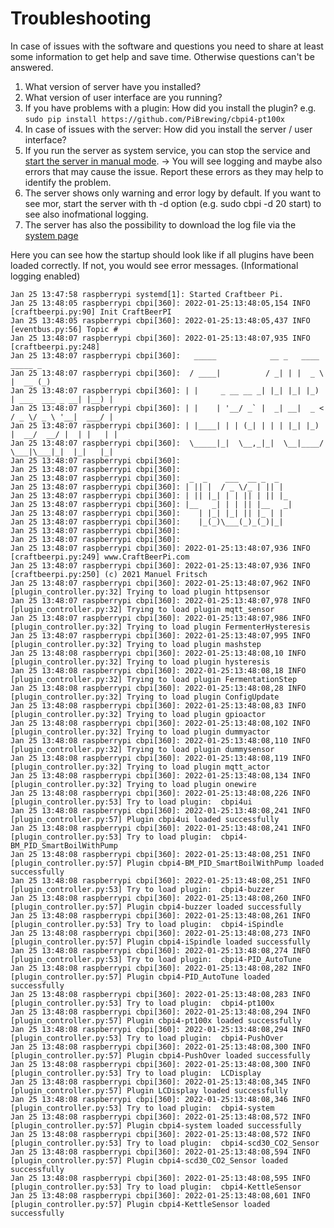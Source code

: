 # Troubleshooting

In case of issues with the software and questions you need to share at least some information to get help and save time. Otherwise questions can't be answered.

1. What version of server have you installed?
2. What version of user interface are you running?
3. If you have problems with a plugin: How did you install the plugin?
e.g. `sudo pip install https://github.com/PiBrewing/cbpi4-pt100x` 
4. In case of issues with the server: How did you install the server / user interface?
5. If you run the server as system service, you can stop the service and [start the server in manual mode](server-installation.md#automatically-start-the-server-as-service). -> You will see logging and maybe also errors that may cause the issue. Report these errors as they may help to identify the problem.
6. The server shows only warning and error logy by default. If you want to see mor, start the server with th -d option (e.g. sudo cbpi -d 20 start) to see also inofmational logging.
7. The server has also the possibility to download the log file via the [system page](craftbeerpi-4-server/system.md)


Here you can see how the startup should look like if all plugins have been loaded correctly. If not, you would see error messages. (Informational logging enabled)

```
Jan 25 13:47:58 raspberrypi systemd[1]: Started Craftbeer Pi.
Jan 25 13:48:05 raspberrypi cbpi[360]: 2022-01-25:13:48:05,154 INFO     [craftbeerpi.py:90] Init CraftBeerPI
Jan 25 13:48:05 raspberrypi cbpi[360]: 2022-01-25:13:48:05,437 INFO     [eventbus.py:56] Topic #
Jan 25 13:48:07 raspberrypi cbpi[360]: 2022-01-25:13:48:07,935 INFO     [craftbeerpi.py:248]
Jan 25 13:48:07 raspberrypi cbpi[360]:   _____            __ _   ____                 _____ _
Jan 25 13:48:07 raspberrypi cbpi[360]:  / ____|          / _| | |  _ \               |  __ (_)
Jan 25 13:48:07 raspberrypi cbpi[360]: | |     _ __ __ _| |_| |_| |_) | ___  ___ _ __| |__) |
Jan 25 13:48:07 raspberrypi cbpi[360]: | |    | '__/ _` |  _| __|  _ < / _ \/ _ \ '__|  ___/ |
Jan 25 13:48:07 raspberrypi cbpi[360]: | |____| | | (_| | | | |_| |_) |  __/  __/ |  | |   | |
Jan 25 13:48:07 raspberrypi cbpi[360]:  \_____|_|  \__,_|_|  \__|____/ \___|\___|_|  |_|   |_|
Jan 25 13:48:07 raspberrypi cbpi[360]:                                                        
Jan 25 13:48:07 raspberrypi cbpi[360]:                                                        
Jan 25 13:48:07 raspberrypi cbpi[360]:  _  _    ___  __ _  _
Jan 25 13:48:07 raspberrypi cbpi[360]: | || |  / _ \/_ | || |
Jan 25 13:48:07 raspberrypi cbpi[360]: | || |_| | | || | || |_
Jan 25 13:48:07 raspberrypi cbpi[360]: |__   _| | | || |__   _|
Jan 25 13:48:07 raspberrypi cbpi[360]:    | |_| |_| || |_ | |
Jan 25 13:48:07 raspberrypi cbpi[360]:    |_(_)\___(_)_(_)|_|
Jan 25 13:48:07 raspberrypi cbpi[360]:                          
Jan 25 13:48:07 raspberrypi cbpi[360]:                          
Jan 25 13:48:07 raspberrypi cbpi[360]: 2022-01-25:13:48:07,936 INFO     [craftbeerpi.py:249] www.CraftBeerPi.com
Jan 25 13:48:07 raspberrypi cbpi[360]: 2022-01-25:13:48:07,936 INFO     [craftbeerpi.py:250] (c) 2021 Manuel Fritsch
Jan 25 13:48:07 raspberrypi cbpi[360]: 2022-01-25:13:48:07,962 INFO     [plugin_controller.py:32] Trying to load plugin httpsensor
Jan 25 13:48:07 raspberrypi cbpi[360]: 2022-01-25:13:48:07,978 INFO     [plugin_controller.py:32] Trying to load plugin mqtt_sensor
Jan 25 13:48:07 raspberrypi cbpi[360]: 2022-01-25:13:48:07,986 INFO     [plugin_controller.py:32] Trying to load plugin FermenterHysteresis
Jan 25 13:48:07 raspberrypi cbpi[360]: 2022-01-25:13:48:07,995 INFO     [plugin_controller.py:32] Trying to load plugin mashstep
Jan 25 13:48:08 raspberrypi cbpi[360]: 2022-01-25:13:48:08,10 INFO     [plugin_controller.py:32] Trying to load plugin hysteresis
Jan 25 13:48:08 raspberrypi cbpi[360]: 2022-01-25:13:48:08,18 INFO     [plugin_controller.py:32] Trying to load plugin FermentationStep
Jan 25 13:48:08 raspberrypi cbpi[360]: 2022-01-25:13:48:08,28 INFO     [plugin_controller.py:32] Trying to load plugin ConfigUpdate
Jan 25 13:48:08 raspberrypi cbpi[360]: 2022-01-25:13:48:08,83 INFO     [plugin_controller.py:32] Trying to load plugin gpioactor
Jan 25 13:48:08 raspberrypi cbpi[360]: 2022-01-25:13:48:08,102 INFO     [plugin_controller.py:32] Trying to load plugin dummyactor
Jan 25 13:48:08 raspberrypi cbpi[360]: 2022-01-25:13:48:08,110 INFO     [plugin_controller.py:32] Trying to load plugin dummysensor
Jan 25 13:48:08 raspberrypi cbpi[360]: 2022-01-25:13:48:08,119 INFO     [plugin_controller.py:32] Trying to load plugin mqtt_actor
Jan 25 13:48:08 raspberrypi cbpi[360]: 2022-01-25:13:48:08,134 INFO     [plugin_controller.py:32] Trying to load plugin onewire
Jan 25 13:48:08 raspberrypi cbpi[360]: 2022-01-25:13:48:08,226 INFO     [plugin_controller.py:53] Try to load plugin:  cbpi4ui
Jan 25 13:48:08 raspberrypi cbpi[360]: 2022-01-25:13:48:08,241 INFO     [plugin_controller.py:57] Plugin cbpi4ui loaded successfully
Jan 25 13:48:08 raspberrypi cbpi[360]: 2022-01-25:13:48:08,241 INFO     [plugin_controller.py:53] Try to load plugin:  cbpi4-BM_PID_SmartBoilWithPump
Jan 25 13:48:08 raspberrypi cbpi[360]: 2022-01-25:13:48:08,251 INFO     [plugin_controller.py:57] Plugin cbpi4-BM_PID_SmartBoilWithPump loaded successfully
Jan 25 13:48:08 raspberrypi cbpi[360]: 2022-01-25:13:48:08,251 INFO     [plugin_controller.py:53] Try to load plugin:  cbpi4-buzzer
Jan 25 13:48:08 raspberrypi cbpi[360]: 2022-01-25:13:48:08,260 INFO     [plugin_controller.py:57] Plugin cbpi4-buzzer loaded successfully
Jan 25 13:48:08 raspberrypi cbpi[360]: 2022-01-25:13:48:08,261 INFO     [plugin_controller.py:53] Try to load plugin:  cbpi4-iSpindle
Jan 25 13:48:08 raspberrypi cbpi[360]: 2022-01-25:13:48:08,273 INFO     [plugin_controller.py:57] Plugin cbpi4-iSpindle loaded successfully
Jan 25 13:48:08 raspberrypi cbpi[360]: 2022-01-25:13:48:08,274 INFO     [plugin_controller.py:53] Try to load plugin:  cbpi4-PID_AutoTune
Jan 25 13:48:08 raspberrypi cbpi[360]: 2022-01-25:13:48:08,282 INFO     [plugin_controller.py:57] Plugin cbpi4-PID_AutoTune loaded successfully
Jan 25 13:48:08 raspberrypi cbpi[360]: 2022-01-25:13:48:08,283 INFO     [plugin_controller.py:53] Try to load plugin:  cbpi4-pt100x
Jan 25 13:48:08 raspberrypi cbpi[360]: 2022-01-25:13:48:08,294 INFO     [plugin_controller.py:57] Plugin cbpi4-pt100x loaded successfully
Jan 25 13:48:08 raspberrypi cbpi[360]: 2022-01-25:13:48:08,294 INFO     [plugin_controller.py:53] Try to load plugin:  cbpi4-PushOver
Jan 25 13:48:08 raspberrypi cbpi[360]: 2022-01-25:13:48:08,300 INFO     [plugin_controller.py:57] Plugin cbpi4-PushOver loaded successfully
Jan 25 13:48:08 raspberrypi cbpi[360]: 2022-01-25:13:48:08,300 INFO     [plugin_controller.py:53] Try to load plugin:  LCDisplay
Jan 25 13:48:08 raspberrypi cbpi[360]: 2022-01-25:13:48:08,345 INFO     [plugin_controller.py:57] Plugin LCDisplay loaded successfully
Jan 25 13:48:08 raspberrypi cbpi[360]: 2022-01-25:13:48:08,346 INFO     [plugin_controller.py:53] Try to load plugin:  cbpi4-system
Jan 25 13:48:08 raspberrypi cbpi[360]: 2022-01-25:13:48:08,572 INFO     [plugin_controller.py:57] Plugin cbpi4-system loaded successfully
Jan 25 13:48:08 raspberrypi cbpi[360]: 2022-01-25:13:48:08,572 INFO     [plugin_controller.py:53] Try to load plugin:  cbpi4-scd30_CO2_Sensor
Jan 25 13:48:08 raspberrypi cbpi[360]: 2022-01-25:13:48:08,594 INFO     [plugin_controller.py:57] Plugin cbpi4-scd30_CO2_Sensor loaded successfully
Jan 25 13:48:08 raspberrypi cbpi[360]: 2022-01-25:13:48:08,595 INFO     [plugin_controller.py:53] Try to load plugin:  cbpi4-KettleSensor
Jan 25 13:48:08 raspberrypi cbpi[360]: 2022-01-25:13:48:08,601 INFO     [plugin_controller.py:57] Plugin cbpi4-KettleSensor loaded successfully
```

